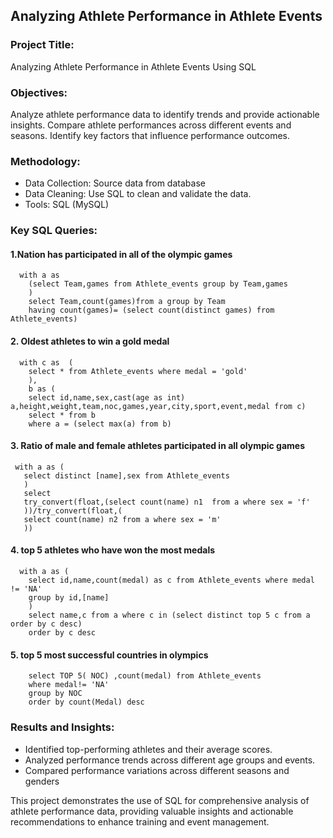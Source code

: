 ## Analyzing Athlete Performance in Athlete Events

### Project Title:
Analyzing Athlete Performance in Athlete Events Using SQL

### Objectives:
Analyze athlete performance data to identify trends and provide actionable insights.
Compare athlete performances across different events and seasons.
Identify key factors that influence performance outcomes.

### Methodology:
- Data Collection: Source data from database 
- Data Cleaning: Use SQL to clean and validate the data.
- Tools: SQL (MySQL)

### Key SQL Queries:

#### 1.Nation has participated in all of the olympic games

      with a as 
        (select Team,games from Athlete_events group by Team,games
        )
        select Team,count(games)from a group by Team
        having count(games)= (select count(distinct games) from Athlete_events)

#### 2. Oldest athletes to win a gold medal

      with c as  (
        select * from Athlete_events where medal = 'gold' 
        ),
        b as (
        select id,name,sex,cast(age as int) a,height,weight,team,noc,games,year,city,sport,event,medal from c)
        select * from b
        where a = (select max(a) from b)

#### 3. Ratio of male and female athletes participated in all olympic games

     with a as (
       select distinct [name],sex from Athlete_events
       )
       select 
       try_convert(float,(select count(name) n1  from a where sex = 'f'
       ))/try_convert(float,(
       select count(name) n2 from a where sex = 'm'
       ))

  #### 4. top 5 athletes who have won the most medals

      with a as (
        select id,name,count(medal) as c from Athlete_events where medal != 'NA'
        group by id,[name]
        ) 
        select name,c from a where c in (select distinct top 5 c from a order by c desc)
        order by c desc

   #### 5. top 5 most successful countries in olympics

        select TOP 5( NOC) ,count(medal) from Athlete_events 
        where medal!= 'NA'
        group by NOC 
        order by count(Medal) desc

### Results and Insights:
   - Identified top-performing athletes and their average scores.
   - Analyzed performance trends across different age groups and events.
   - Compared performance variations across different seasons and genders

 
  
  This project demonstrates the use of SQL for comprehensive analysis of athlete performance data, providing valuable insights and actionable recommendations to enhance training and event management.













 
